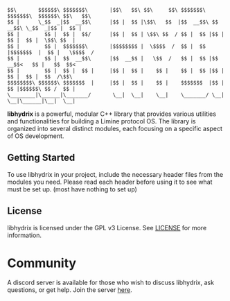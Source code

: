 ```
$$\       $$$$$$\ $$$$$$$\       |$$\   $$\ $$\     $$\ $$$$$$$\  $$$$$$$\  $$$$$$\ $$\   $$\ 
$$ |      \_$$  _|$$  __$$\      |$$ |  $$ |\$$\   $$  |$$  __$$\ $$  __$$\ \_$$  _|$$ |  $$ |
$$ |        $$ |  $$ |  $$/      |$$ |  $$ | \$$\ $$  / $$ |  $$ |$$ |  $$ |  $$ |  \$$\ $$  |
$$ |        $$ |  $$$$$$$\       |$$$$$$$$ |  \$$$$  /  $$ |  $$ |$$$$$$$  |  $$ |   \$$$$  / 
$$ |        $$ |  $$  __$$\      |$$  __$$ |   \$$  /   $$ |  $$ |$$  __$$<   $$ |   $$  $$<  
$$ |        $$ |  $$ |  $$ |     |$$ |  $$ |    $$ |    $$ |  $$ |$$ |  $$ |  $$ |  $$  /\$$\ 
$$$$$$$$\ $$$$$$\ $$$$$$$  |     |$$ |  $$ |    $$ |    $$$$$$$  |$$ |  $$ |$$$$$$\ $$ /  $$ |
\________|\______|\_______/       \__|  \__|    \__|    \_______/ \__|  \__|\______|\__|  \__|
```
                                                                                        
**libhydrix** is a powerful, modular C++ library that provides various utilities and functionalities for building a Limine protocol OS. The library is organized into several distinct modules, each focusing on a specific aspect of OS development.

## Getting Started

To use libhydrix in your project, include the necessary header files from the modules you need. Please read each header before using it to see what must be set up. (most have nothing to set up)

## License

libhydrix is licensed under the GPL v3 License. See [LICENSE](https://github.com/Aquanite/libhydrix/blob/main/LICENSE) for more information.

# Community

A discord server is available for those who wish to discuss libhydrix, ask questions, or get help. Join the server [here](https://discord.gg/TfmWCaVYXj).